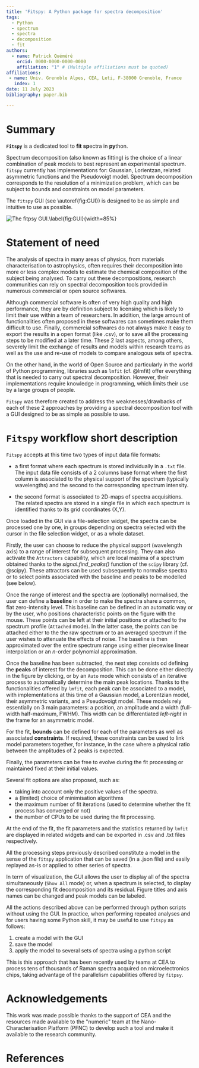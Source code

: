 ```yaml
---
title: 'Fitspy: A Python package for spectra decomposition'
tags:
  - Python
  - spectrum
  - spectra	
  - decomposition
  - fit
authors:
  - name: Patrick Quéméré
    orcid: 0000-0000-0000-0000
    affiliation: "1" # (Multiple affiliations must be quoted)
affiliations:
 - name: Univ. Grenoble Alpes, CEA, Leti, F-38000 Grenoble, France
   index: 1
date: 11 July 2023
bibliography: paper.bib

---
```


# Summary

**`Fitspy`** is a dedicated tool to **fit** **sp**ectra in **py**thon.

Spectrum decomposition (also known as fitting) is the choice of a linear combination of peak models to best represent an experimental spectrum. `fitspy` currently has implementations for: Gaussian, Lorientzan, related asymmetric functions and the Pseudovoigt model. Spectrum decomposition corresponds to the resolution of a minimization problem, which can be subject to bounds and constraints on model parameters.

The `fitspy` GUI (see \autoref{fig:GUI}) is designed to be as simple and intuitive to use as possible.

![The `fitpsy` GUI.\label{fig:GUI}](https://cea-metrocarac.github.io/fitspy/fitspy.png){width=85%}

# Statement of need

The analysis of spectra in many areas of physics, from materials characterisation to astrophysics, often requires their decomposition
into more or less complex models to estimate the chemical composition of the subject being analysed.
To carry out these decompositions, research communities can rely on spectral decomposition tools provided in numerous commercial or open source softwares.

Although commercial software is often of very high quality and high performance, they are by definition subject to licensing
which is likely to limit their use within a team of researchers. 
In addition, the large amount of functionalities often proposed in these softwares can sometimes make them difficult to use.
Finally, commercial softwares do not always make it easy to export the results in a open format (like .csv), or to save all the processing steps to be modified at a later time.
These 2 last aspects, among others, severely limit the exchange of results and models within research teams as well as the use and re-use of models to compare analogous sets of spectra.

On the other hand, in the world of Open Source and particularly in the world of Python programming, libraries such as `lmfit` (cf. @lmfit) offer everything that is needed to carry out spectral decomposition. However, their implementations require knowledge in programming, which limits their use by a large groups of people.

`Fitspy` was therefore created to address the weaknesses/drawbacks of each of these 2 approaches by providing a spectral decomposition tool with a GUI designed to be as simple as possible to use.

# `Fitspy` workflow short description

 `Fitspy` accepts at this time two types of input data file formats: 

* a first format where each spectrum is stored individually in a `.txt` file. The input data file consists of a 2 columns base format where the first column is associated to the physical support of the spectrum (typically wavelengths) and the second to the corresponding spectrum intensity.

* the second format is associated to 2D-maps of spectra acquisitions. The related spectra are stored in a single file in which each spectrum is identified thanks to its grid coordinates (X,Y).
  
Once loaded in the GUI via a file-selection widget, the spectra can be processed one by one, in groups depending on spectra selected with the cursor in the file selection widget, or as a whole dataset.

Firstly, the user can choose to reduce the physical support (wavelength axis) to a range of interest for subsequent processing. They can also activate the `Attractors` capability, which are local maxima of a spectrum obtained thanks to the *signal.find_peaks()* function of the `scipy` library (cf. @scipy). 
These attractors can be used subsequently to normalise spectra or to select points associated with the baseline and peaks to be modelled (see below).

Once the range of interest and the spectra are (optionally) normalised, the user can define a **baseline** in order to make the spectra share a common, flat zero-intensity level.
This baseline can be defined in an automatic way or by the user, who positions characteristic points on the figure with the mouse.
These points can be left at their initial positions or attached to the spectrum profile (`Attached` mode).
In the latter case, the points can be attached either to the the raw spectrum or to an averaged spectrum if the user wishes to attenuate the effects of noise.
The baseline is then approximated over the entire spectrum range using either piecewise linear interpolation or an *n*-order polynomial approximation.

Once the baseline has been subtracted, the next step consists od defining the **peaks** of interest for the decomposition.
This can be done either directly in the figure by clicking, or by an `Auto` mode which consists of an iterative process to automatically determine the main peak locations.
Thanks to the functionalities offered by `lmfit`, each peak can be associated to a model, with implementations at this time of a Gaussian model, a Lorentzian model, their asymmetric variants, and a Pseudovoigt model. These models rely essentially on 3 main parameters: a position, an amplitude and a width (full-width half-maximum, FWHM). This width can be differentiated *left-right* in the frame for an asymmetric model.

For the fit, **bounds** can be defined for each of the parameters as well as associated **constraints**. If required, these constraints can be used to link model parameters together, for instance, in the case where a physical ratio between the amplitudes of 2 peaks is expected.

Finally, the parameters can be free to evolve during the fit processing or maintained fixed at their initial values.

Several fit options are also proposed, such as:

* taking into account only the positive values of the spectra.
* a (limited) choice of minimisation algorithms
* the maximum number of fit iterations (used to determine whether the fit process has converged or not)
* the number of CPUs to be used during the fit processing.

At the end of the fit, the fit parameters and the statistics returned by `lmfit` are displayed in related widgets and can be exported in .csv and .txt files respectively.

All the processing steps previously described constitute a model in the sense of the `fitspy` application that can be saved (in a .json file) and easily replayed as-is or applied to other series of spectra.

In term of visualization, the GUI allows the user to display all of the spectra simultaneously (`Show All` mode) or, when a spectrum is selected, to display the corresponding fit decomposition and its residual. Figure titles and axis names can be changed and peak models can be labeled.

All the actions described above can be performed through python scripts without using the GUI. In practice, when performing repeated analyses and for users having some Python skill, it may be useful to use `fitspy` as follows:

1. create a model with the GUI
2. save the model
3. apply the model to several sets of spectra using a python script

This is this approach that has been recently used by teams at CEA to process tens of thousands of Raman spectra acquired on microelectronics chips, taking advantage of the parallelism capabilities offered by `fitpsy`.

# Acknowledgements
This work was made possible thanks to the support of CEA and the resources made available to the "numeric" team at the Nano-Characterisation Platform (PFNC) to develop such a tool and make it available to the research community.


# References